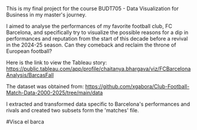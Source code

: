 This is my final project for the course BUDT705 - Data Visualization for Business in my master's journey.

I aimed to analyse the performances of my favorite football club, FC Barcelona, and specifically try to visualize the possible reasons for a dip in performances and reputation from the start of this decade before a revival in the 2024-25 season. Can they comeback and reclaim the throne of European football?

Here is the link to view the Tableau story: https://public.tableau.com/app/profile/chaitanya.bhargava/viz/FCBarcelonaAnalysis/BarcasFall

The dataset was obtained from: https://github.com/xgabora/Club-Football-Match-Data-2000-2025/tree/main/data

I extracted and transformed data specific to Barcelona's performances and rivals and created two subsets form the 'matches' file.

#Visca el barca

